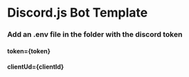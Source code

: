 # Discord.js Bot Template
### Add an .env file in the folder with the discord token
#### token={token}
#### clientUd={clientId}
